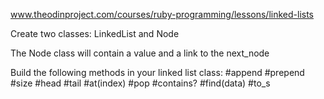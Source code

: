 www.theodinproject.com/courses/ruby-programming/lessons/linked-lists

Create two classes: LinkedList and Node

The Node class will contain a value and a link to the next_node

Build the following methods in your linked list class:
	#append
	#prepend
	#size
	#head
	#tail
	#at(index)
	#pop
	#contains?
	#find(data)
	#to_s
